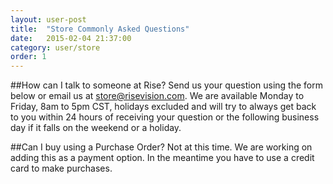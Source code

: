 ```yaml
---
layout: user-post
title:  "Store Commonly Asked Questions"
date:   2015-02-04 21:37:00
category: user/store
order: 1
---
```


##How can I talk to someone at Rise?
Send us your question using the form below or email us at store@risevision.com. We are available Monday to Friday, 8am to 5pm CST, holidays excluded and will try to always get back to you within 24 hours of receiving your question or the following business day if it falls on the weekend or a holiday.

##Can I buy using a Purchase Order?
Not at this time. We are working on adding this as a payment option. In the meantime you have to use a credit card to make purchases.
